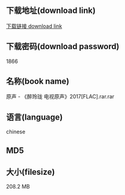 ## 下载地址(download link)
[下载链接 download link](https://tutu365.netlify.app/?s=%E5%8E%9F%E5%A3%B0+-+%E3%80%8A%E9%86%89%E7%8E%B2%E7%8F%91+%E7%94%B5%E8%A7%86%E5%8E%9F%E5%A3%B0%E3%80%8B2017%5BFLAC%5D.rar)

## 下载密码(download password)
1866

## 名称(book name)
原声 - 《醉玲珑 电视原声》2017[FLAC].rar.rar

## 语言(language)
chinese

## MD5


## 大小(filesize)
208.2 MB
